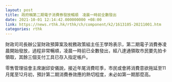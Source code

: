 ```yaml
---
layout: post
title: 政府稱第二期電子消費券發放暢順　凌晨一時前全數發出
date: 2021-10-01 12:14:42.000000000 +08:00
link: https://news.rthk.hk/rthk/ch/component/k2/1613105-20211001.htm
categories: rthk
---
```


財政司司長辦公室財政預算案及稅務政策組主任王學玲表示，第二期電子消費券凌晨開始發放，過程非常暢順，凌晨一時前已全數發出，經八達通領取市民要先拍卡領取，其餘三個支付工具已存入指定帳戶。

零售管理協會主席謝邱安儀說，接近年尾消費旺季，市民或會將消費意欲拖延至11月尾至12月初，預計第二期消費券效應的熱切程度，未必如第一期那麼高。
